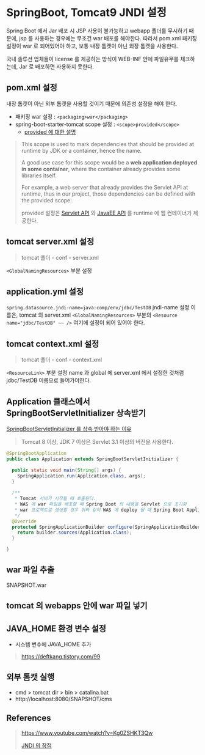 # SpringBoot, Tomcat9 JNDI 설정

Spring Boot 에서 Jar 배포 시 JSP 사용이 불가능하고 webapp 폴더를 무시하기 때문에, jsp 를 사용하는 경우에는 무조건 war 배포를 해야한다. 따라서 pom.xml 패키징 설정이 war 로 되어있어야 하고,
보통 내장 톰캣이 아닌 외장 톰캣을 사용한다.

국내 솔루션 업체들이 license 를 제공하는 방식이 WEB-INF 안에 파일유무를 체크하는데, Jar 로 배포하면 사용하지 못한다.

## pom.xml 설정

내장 톰캣이 아닌 외부 톰캣을 사용할 것이기 때문에 의존성 설정을 해야 한다.

- 패키징 war 설정 : `<packaging>war</packaging>`
- spring-boot-starter-tomcat scope 설정 : `<scope>provided</scope>`
  - [provided 에 대한 설명](https://www.baeldung.com/maven-dependency-scopes#2-provided)

> This scope is used to mark dependencies that should be provided at runtime by JDK or a container, hence the name.
>
> A good use case for this scope would be a __web application deployed in some container__, where the container already provides some libraries itself.
>
> For example, a web server that already provides the Servlet API at runtime, thus in our project, those dependencies can be defined with the provided scope:
>
> provided 설정은 [Servlet API](https://tomcat.apache.org/tomcat-5.5-doc/servletapi/) 와 [JavaEE API](https://docs.oracle.com/javaee/7/api/toc.htm) 를 runtime 에 웹 컨테이너가 제공한다.

## tomcat server.xml 설정

> tomcat 폴더 - conf - server.xml

`<GlobalNamingResources>` 부분 설정

## application.yml 설정

`spring.datasource.jndi-name=java:comp/env/jdbc/TestDB` jndi-name 설정 이름은, tomcat 의 server.xml `<GlobalNamingResources>` 부분의 `<Resource name="jdbc/TestDB" ~~ />` 여기에 설정이 되어 있어야 한다.

## tomcat context.xml 설정

> tomcat 폴더 - conf - context.xml

`<ResourceLink>` 부분 설정 name 과 global 에 server.xml 에서 설정한 것처럼 jdbc/TestDB 이름으로 들어가야한다.

## Application 클래스에서 SpringBootServletInitializer 상속받기

[SpringBootServletInitializer 를 상속 받아야 하는 이유](https://github.com/BAEKJungHo/TIL/blob/master/Spring/SpringBootServletInitializer%20%EB%A5%BC%20%EC%83%81%EC%86%8D%20%EB%B0%9B%EC%95%84%EC%95%BC%20%ED%95%98%EB%8A%94%20%EC%9D%B4%EC%9C%A0.md)

> Tomcat 8 이상, JDK 7 이상은 Servlet 3.1 이상의 버전을 사용한다.

```java
@SpringBootApplication
public class Application extends SpringBootServletInitializer {

  public static void main(String[] args) {
    SpringApplication.run(Application.class, args);
  }
  
  /**
   * Tomcat 서버가 시작될 때 호출된다.
   * WAS 에 war 파일을 배포할 때 Spring Boot 의 내용을 Servlet 으로 초기화
   * war 프로젝트로 생성할 경우 위와 같이 WAS 에 deploy 될 때 Spring Boot Application 을 Servlet 으로 등록하여 서비스할 수 있게 해준다.
   */
  @Override
  protected SpringApplicationBuilder configure(SpringApplicationBuilder builder) {
    return builder.sources(Application.class);
  }

}
```

## war 파일 추출

SNAPSHOT.war

## tomcat 의 webapps 안에 war 파일 넣기

## JAVA_HOME 환경 변수 설정

- 시스템 변수에 JAVA_HOME 추가

> https://deftkang.tistory.com/99

## 외부 톰캣 실행

- cmd > tomcat dir > bin > catalina.bat
- http://localhost:8080/SNAPSHOT/cms

## References

> https://www.youtube.com/watch?v=Kg0ZSHKT3Qw
> 
> [JNDI 의 장점](https://ss-o.tistory.com/133)
